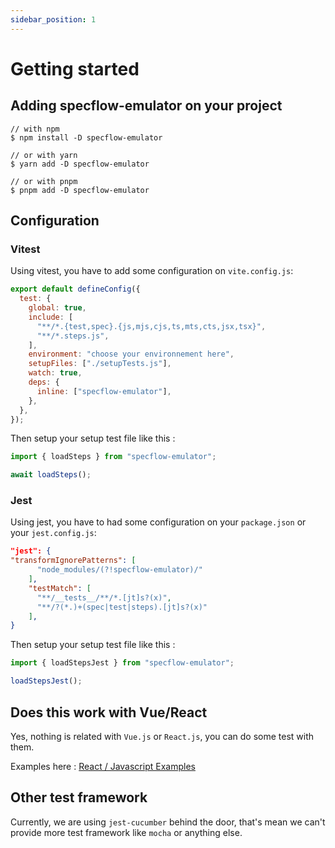 ```yaml
---
sidebar_position: 1
---
```


# Getting started

## Adding specflow-emulator on your project

```shell
// with npm
$ npm install -D specflow-emulator

// or with yarn
$ yarn add -D specflow-emulator

// or with pnpm
$ pnpm add -D specflow-emulator
```

## Configuration

### Vitest

Using vitest, you have to add some configuration on `vite.config.js`:

```javascript
export default defineConfig({
  test: {
    global: true,
    include: [
      "**/*.{test,spec}.{js,mjs,cjs,ts,mts,cts,jsx,tsx}",
      "**/*.steps.js",
    ],
    environment: "choose your environnement here",
    setupFiles: ["./setupTests.js"],
    watch: true,
    deps: {
      inline: ["specflow-emulator"],
    },
  },
});
```

Then setup your setup test file like this :

```javascript
import { loadSteps } from "specflow-emulator";

await loadSteps();
```

### Jest

Using jest, you have to had some configuration on your `package.json` or your `jest.config.js`:

```json
"jest": {
"transformIgnorePatterns": [
      "node_modules/(?!specflow-emulator)/"
    ],
    "testMatch": [
      "**/__tests__/**/*.[jt]s?(x)",
      "**/?(*.)+(spec|test|steps).[jt]s?(x)"
    ],
}
```

Then setup your setup test file like this :

```javascript
import { loadStepsJest } from "specflow-emulator";

loadStepsJest();
```

## Does this work with Vue/React

Yes, nothing is related with `Vue.js` or `React.js`, you can do some test with them.

Examples here : [React / Javascript Examples](https://github.com/CroquetMickael/specflow-emulator/tree/main/examples)

## Other test framework

Currently, we are using `jest-cucumber` behind the door, that's mean we can't provide more test framework like `mocha` or anything else.
